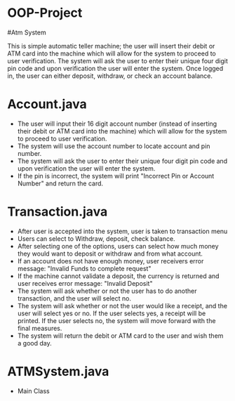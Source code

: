 # OOP-Project
#Atm System

This is simple automatic teller machine; the user will insert their debit or ATM card into the machine which will allow for the system to proceed to user verification. The system will ask the user to enter their unique four digit pin code and upon verification the user will enter the system. Once logged in, the user can either deposit, withdraw, or check an account balance.

# Account.java
- The user will input their 16 digit account number (instead of inserting their debit or ATM card into the machine) which will allow for the system to proceed to user verification.
- The system will use the account number to locate account and pin number.
- The system will ask the user to enter their unique four digit pin code and upon verification the user will enter the system.
- If the pin is incorrect, the system will print "Incorrect Pin or Account Number" and return the card. 
# Transaction.java
- After user is accepted into the system, user is taken to transaction menu
- Users can select to Withdraw, deposit, check balance. 
- After selecting one of the options, users can select how much money they would want to deposit or withdraw and from what account.
- If an account does not have enough money, user receivers error message: "Invalid Funds to complete request"
- If the machine cannot validate a deposit, the currency is returned and user receives error message: "Invalid Deposit"
- The system will ask whether or not the user has to do another transaction, and the user will select no. 
- The system will ask whether or not the user would like a receipt, and the user will select yes or no. If the user selects yes, a receipt will be printed. If the user selects no, the system will move forward with the final measures.
- The system will return the debit or ATM card to the user and wish them a good day.

# ATMSystem.java
- Main Class
